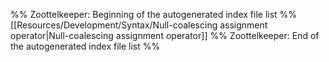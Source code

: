 %% Zoottelkeeper: Beginning of the autogenerated index file list  %%
 [[Resources/Development/Syntax/Null-coalescing assignment operator|Null-coalescing assignment operator]]
%% Zoottelkeeper: End of the autogenerated index file list  %%
